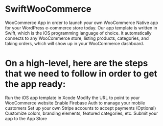 # SwiftWooCommerce
WooCommerce App  in order to launch your own WooCommerce Native app for your WordPress e-commerce store today. Our app template is written in Swift, which is the iOS programming language of choice. It automatically connects to any WooCommerce store, listing products, categories, and taking orders, which will show up in your WooCommerce dashboard.

# On a high-level, here are the steps that we need to follow in order to get the app ready:

Run the iOS app template in Xcode
Modify the URL to point to your WooCommerce website
Enable Firebase Auth to manage your mobile customers
Set up your own Stripe accounts to accept payments
(Optional) Customize colors, branding elements, featured categories, etc.
Submit your app to the App Store
